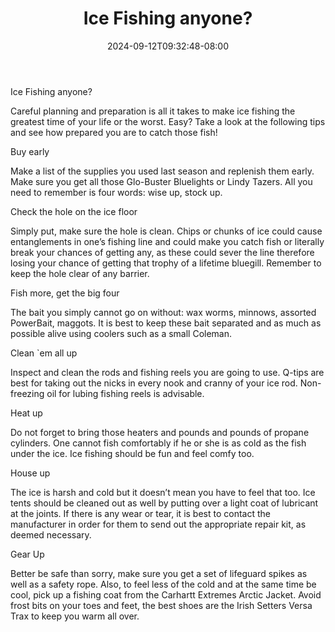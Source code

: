 ﻿---
title: "Ice Fishing anyone?"
date: 2024-09-12T09:32:48-08:00
description: "Fishing Tips for Web Success"
featured_image: "/images/Fishing.jpg"
tags: ["Fishing"]
---

Ice Fishing anyone?

Careful planning and preparation is all it takes to make ice fishing the greatest time of your life or the worst.   Easy?  Take a look at the following tips and see how prepared you are to catch those fish!

Buy early

Make a list of the supplies you used last season and replenish them early.  Make sure you get all those Glo-Buster Bluelights or Lindy Tazers.  All you need to remember is four words: wise up, stock up. 

Check the hole on the ice floor

Simply put, make sure the hole is clean.  Chips or chunks of ice could cause entanglements in one’s fishing line and could make you catch fish or literally break your chances of getting any, as these could sever the line therefore losing your chance of getting that trophy of a lifetime bluegill. Remember to keep the hole clear of any barrier.

Fish more, get the big four

The bait you simply cannot go on without:  wax worms, minnows, assorted PowerBait, maggots. It is best to keep these bait separated and as much as possible alive using coolers such as a small Coleman.

Clean `em all up

Inspect and clean the rods and fishing reels you are going to use.  Q-tips are best for taking out the nicks in every nook and cranny of your ice rod.  Non-freezing oil for lubing fishing reels is advisable.  

Heat up

Do not forget to bring those heaters and pounds and pounds of propane cylinders.  One cannot fish comfortably if he or she is as cold as the fish under the ice.  Ice fishing should be fun and feel comfy too.  

House up

The ice is harsh and cold but it doesn’t mean you have to feel that too.  Ice tents should be cleaned out as well by putting over a light coat of lubricant at the joints.  If there is any wear or tear, it is best to contact the manufacturer in order for them to send out the appropriate repair kit, as deemed necessary. 

Gear Up

Better be safe than sorry, make sure you get a set of lifeguard spikes as well as a safety rope. Also, to feel less of the cold and at the same time be cool, pick up a fishing coat from the Carhartt Extremes Arctic Jacket.  Avoid frost bits on your toes and feet, the best shoes are the Irish Setters Versa Trax to keep you warm all over.

